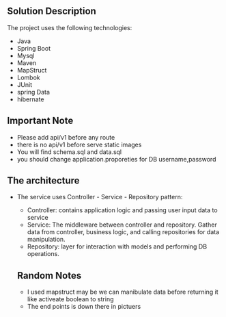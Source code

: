 ## Solution Description
The project uses the following technologies:

* Java 
* Spring Boot
* Mysql
* Maven
* MapStruct
* Lombok
* JUnit
* spring Data
* hibernate

## Important Note
   * Please add api/v1 before any route 
   * there is no api/v1 before serve static images 
   * You will find schema.sql and data.sql 
   * you should  change application.proporeties for DB username,password


## The architecture

* The service uses Controller - Service - Repository pattern:
    * Controller: contains application logic and passing user input data to service
    * Service: The middleware between controller and repository. Gather data from controller, 
      business logic, and calling repositories for data manipulation.
    * Repository: layer for interaction with models and performing DB operations.
  
  
  ## Random Notes
   * I used mapstruct may be we can manibulate data before returning it like activeate boolean to string
   * The end points is down there in pictuers



